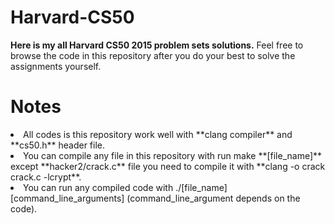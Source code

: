 # Harvard-CS50
**Here is my all Harvard CS50 2015 problem sets solutions.**
Feel free to browse the code in this repository after you do your best to solve the assignments yourself.

# Notes
<li>All codes is this repository work well with **clang compiler** and **cs50.h** header file.
<li>You can compile any file in this repository with run make **[file_name]** except **hacker2/crack.c** file you need to compile it with **clang -o crack crack.c -lcrypt**.
<li>You can run any compiled code with ./[file_name] [command_line_arguments] (command_line_argument depends on the code).



